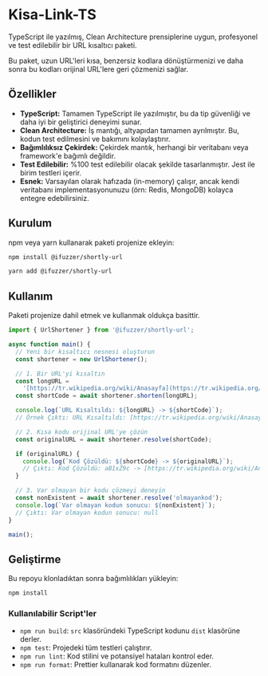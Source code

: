 # Kisa-Link-TS

TypeScript ile yazılmış, Clean Architecture prensiplerine uygun, profesyonel ve test edilebilir bir URL kısaltıcı paketi.

Bu paket, uzun URL'leri kısa, benzersiz kodlara dönüştürmenizi ve daha sonra bu kodları orijinal URL'lere geri çözmenizi sağlar.

## Özellikler

- **TypeScript:** Tamamen TypeScript ile yazılmıştır, bu da tip güvenliği ve daha iyi bir geliştirici deneyimi sunar.
- **Clean Architecture:** İş mantığı, altyapıdan tamamen ayrılmıştır. Bu, kodun test edilmesini ve bakımını kolaylaştırır.
- **Bağımlılıksız Çekirdek:** Çekirdek mantık, herhangi bir veritabanı veya framework'e bağımlı değildir.
- **Test Edilebilir:** %100 test edilebilir olacak şekilde tasarlanmıştır. Jest ile birim testleri içerir.
- **Esnek:** Varsayılan olarak hafızada (in-memory) çalışır, ancak kendi veritabanı implementasyonunuzu (örn: Redis, MongoDB) kolayca entegre edebilirsiniz.

## Kurulum

npm veya yarn kullanarak paketi projenize ekleyin:

```bash
npm install @ifuzzer/shortly-url
```

```bash
yarn add @ifuzzer/shortly-url
```

## Kullanım

Paketi projenize dahil etmek ve kullanmak oldukça basittir.

```typescript
import { UrlShortener } from '@ifuzzer/shortly-url';

async function main() {
  // Yeni bir kısaltıcı nesnesi oluşturun
  const shortener = new UrlShortener();

  // 1. Bir URL'yi kısaltın
  const longURL =
    '[https://tr.wikipedia.org/wiki/Anasayfa](https://tr.wikipedia.org/wiki/Anasayfa)';
  const shortCode = await shortener.shorten(longURL);

  console.log(`URL Kısaltıldı: ${longURL} -> ${shortCode}`);
  // Örnek Çıktı: URL Kısaltıldı: [https://tr.wikipedia.org/wiki/Anasayfa](https://tr.wikipedia.org/wiki/Anasayfa) -> aB1xZ9c

  // 2. Kısa kodu orijinal URL'ye çözün
  const originalURL = await shortener.resolve(shortCode);

  if (originalURL) {
    console.log(`Kod Çözüldü: ${shortCode} -> ${originalURL}`);
    // Çıktı: Kod Çözüldü: aB1xZ9c -> [https://tr.wikipedia.org/wiki/Anasayfa](https://tr.wikipedia.org/wiki/Anasayfa)
  }

  // 3. Var olmayan bir kodu çözmeyi deneyin
  const nonExistent = await shortener.resolve('olmayankod');
  console.log(`Var olmayan kodun sonucu: ${nonExistent}`);
  // Çıktı: Var olmayan kodun sonucu: null
}

main();
```

## Geliştirme

Bu repoyu klonladıktan sonra bağımlılıkları yükleyin:

```bash
npm install
```

### Kullanılabilir Script'ler

- `npm run build`: `src` klasöründeki TypeScript kodunu `dist` klasörüne derler.
- `npm test`: Projedeki tüm testleri çalıştırır.
- `npm run lint`: Kod stilini ve potansiyel hataları kontrol eder.
- `npm run format`: Prettier kullanarak kod formatını düzenler.
